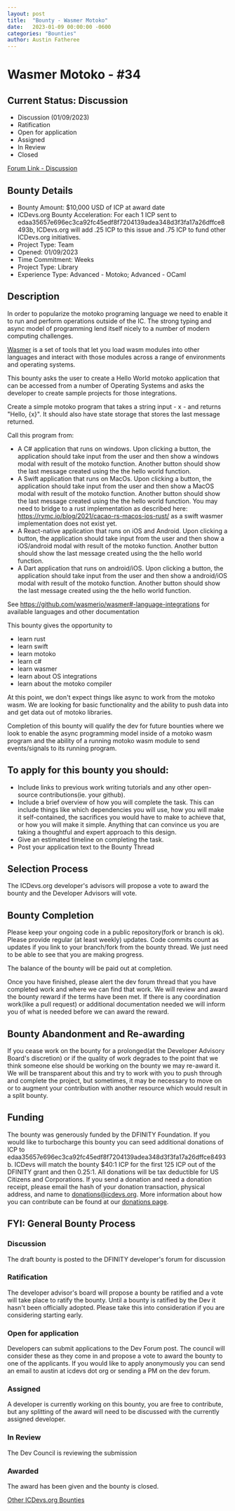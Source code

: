 ```yaml
---
layout: post
title:  "Bounty - Wasmer Motoko"
date:   2023-01-09 00:00:00 -0600
categories: "Bounties"
author: Austin Fatheree
---
```


# Wasmer Motoko - #34

## Current Status: Discussion

* Discussion (01/09/2023)
* Ratification 
* Open for application
* Assigned 
* In Review 
* Closed 

[Forum Link - Discussion]()

## Bounty Details

* Bounty Amount: $10,000 USD of ICP at award date
* ICDevs.org Bounty Acceleration: For each 1 ICP sent to edaa35657e696ec3ca92fc45edf8f7204139adea348d3f3fa17a26dffce8493b, ICDevs.org will add  .25 ICP to this issue and .75 ICP to fund other ICDevs.org initiatives.
* Project Type: Team
* Opened: 01/09/2023
* Time Commitment: Weeks
* Project Type: Library
* Experience Type: Advanced - Motoko; Advanced - OCaml

## Description

In order to popularize the motoko programing language we need to enable it to run and perform operations outside of the IC.  The strong typing and async model of programming lend itself nicely to a number of modern computing challenges.

[Wasmer](https://wasmer.io/) is a set of tools that let you load wasm modules into other languages and interact with those modules across a range of environments and operating systems.

This bounty asks the user to create a Hello World motoko application that can be accessed from a number of Operating Systems and asks the developer to create sample projects for those integrations.

Create a simple motoko program that takes a string input - x - and returns "Hello, {x}". It should also have state storage that stores the last message returned.

Call this program from:

- A C# application that runs on windows. Upon clicking a button, the application should take input from the user and then show a windows modal with result of the motoko function. Another button should show the last message created using the the hello world function.
- A Swift application that runs on MacOs. Upon clicking a button, the application should take input from the user and then show a MacOS modal with result of the motoko function. Another button should show the last message created using the the hello world function.  You may need to bridge to a rust implementation as described here: https://rymc.io/blog/2021/cacao-rs-macos-ios-rust/ as a swift wasmer implementation does not exist yet.
- A React-native application that runs on iOS and Android. Upon clicking a button, the application should take input from the user and then show a iOS/android modal with result of the motoko function. Another button should show the last message created using the the hello world function.
- A Dart application that runs on android/iOS. Upon clicking a button, the application should take input from the user and then show a android/iOS modal with result of the motoko function. Another button should show the last message created using the the hello world function.

See https://github.com/wasmerio/wasmer#-language-integrations for available languages and other documentation

This bounty gives the opportunity to

* learn rust
* learn swift
* learn motoko
* learn c#
* learn wasmer
* learn about OS integrations
* learn about the motoko compiler

At this point, we don't expect things like async to work from the motoko wasm. We are looking for basic functionality and the ability to push data into and get data out of motoko libraries.

Completion of this bounty will qualify the dev for future bounties where we look to enable the async programming model inside of a motoko wasm program and the ability of a running motoko wasm module to send events/signals to its running program.

## To apply for this bounty you should:

* Include links to previous work writing tutorials and any other open-source contributions(ie. your github).
* Include a brief overview of how you will complete the task. This can include things like which dependencies you will use, how you will make it self-contained, the sacrifices you would have to make to achieve that, or how you will make it simple. Anything that can convince us you are taking a thoughtful and expert approach to this design.
* Give an estimated timeline on completing the task.
* Post your application text to the Bounty Thread

## Selection Process

The ICDevs.org developer's advisors will propose a vote to award the bounty and the Developer Advisors will vote.

## Bounty Completion

Please keep your ongoing code in a public repository(fork or branch is ok). Please provide regular (at least weekly) updates.  Code commits count as updates if you link to your branch/fork from the bounty thread.  We just need to be able to see that you are making progress.

The balance of the bounty will be paid out at completion.

Once you have finished, please alert the dev forum thread that you have completed work and where we can find that work.  We will review and award the bounty reward if the terms have been met.  If there is any coordination work(like a pull request) or additional documentation needed we will inform you of what is needed before we can award the reward.

## Bounty Abandonment and Re-awarding

If you cease work on the bounty for a prolonged(at the Developer Advisory Board's discretion) or if the quality of work degrades to the point that we think someone else should be working on the bounty we may re-award it.  We will be transparent about this and try to work with you to push through and complete the project, but sometimes, it may be necessary to move on or to augment your contribution with another resource which would result in a split bounty.

## Funding

The bounty was generously funded by the DFINITY Foundation. If you would like to turbocharge this bounty you can seed additional donations of ICP to edaa35657e696ec3ca92fc45edf8f7204139adea348d3f3fa17a26dffce8493b.  ICDevs will match the bounty $40:1 ICP for the first 125 ICP out of the DFINITY grant and then 0.25:1.  All donations will be tax deductible for US Citizens and Corporations.  If you send a donation and need a donation receipt, please email the hash of your donation transaction, physical address, and name to donations@icdevs.org.  More information about how you can contribute can be found at our [donations page](https://icdevs.org/donations.html).


## FYI: General Bounty Process

### Discussion

The draft bounty is posted to the DFINITY developer's forum for discussion

### Ratification

The developer advisor's board will propose a bounty be ratified and a vote will take place to ratify the bounty.  Until a bounty is ratified by the Dev it hasn't been officially adopted. Please take this into consideration if you are considering starting early.

### Open for application

Developers can submit applications to the Dev Forum post.  The council will consider these as they come in and propose a vote to award the bounty to one of the applicants.  If you would like to apply anonymously you can send an email to austin at icdevs dot org or sending a PM on the dev forum.

### Assigned

A developer is currently working on this bounty, you are free to contribute, but any splitting of the award will need to be discussed with the currently assigned developer.

### In Review

The Dev Council is reviewing the submission

### Awarded

The award has been given and the bounty is closed.




[Other ICDevs.org Bounties](https://icdevs.org/bounties.html)

